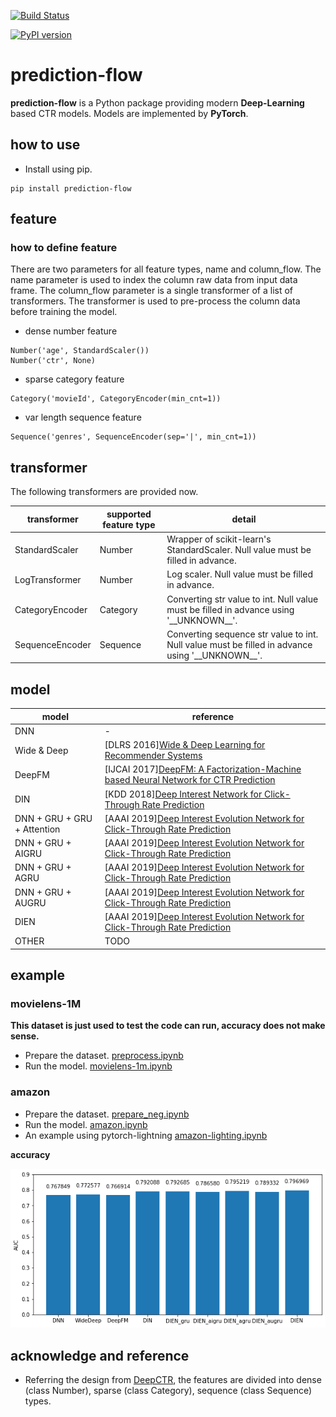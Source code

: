 [![Build Status](https://travis-ci.org/GitHub-HongweiZhang/prediction-flow.svg?branch=master)](https://travis-ci.org/GitHub-HongweiZhang/prediction-flow)

[![PyPI version](https://badge.fury.io/py/prediction-flow.svg)](https://badge.fury.io/py/prediction-flow)

# prediction-flow
**prediction-flow** is a Python package providing modern **Deep-Learning**
based CTR models. Models are implemented by **PyTorch**.

## how to use
* Install using pip.
```
pip install prediction-flow
```

## feature
### how to define feature
There are two parameters for all feature types, name and column_flow.
The name parameter is used to index the column raw data from input data frame.
The column_flow parameter is a single transformer of a list of transformers.
The transformer is used to pre-process the column data before training the model.

* dense number feature
```
Number('age', StandardScaler())
Number('ctr', None)
```
* sparse category feature
```
Category('movieId', CategoryEncoder(min_cnt=1))
```
* var length sequence feature
```
Sequence('genres', SequenceEncoder(sep='|', min_cnt=1))
```

## transformer
The following transformers are provided now.

| transformer | supported feature type | detail |
|--|--|--|
| StandardScaler | Number | Wrapper of scikit-learn's StandardScaler. Null value must be filled in advance. |
| LogTransformer | Number | Log scaler. Null value must be filled in advance. |
| CategoryEncoder | Category | Converting str value to int. Null value must be filled in advance using '\_\_UNKNOWN\_\_'. |
| SequenceEncoder | Sequence | Converting sequence str value to int. Null value must be filled in advance using '\_\_UNKNOWN\_\_'. |

## model

| model | reference |
|--|--|
| DNN | - |
| Wide & Deep | [DLRS 2016][Wide & Deep Learning for Recommender Systems](https://arxiv.org/pdf/1606.07792.pdf) |
| DeepFM | [IJCAI 2017][DeepFM: A Factorization-Machine based Neural Network for CTR Prediction](http://www.ijcai.org/proceedings/2017/0239.pdf) |
| DIN | [KDD 2018][Deep Interest Network for Click-Through Rate Prediction](https://arxiv.org/pdf/1706.06978.pdf) |
| DNN + GRU + GRU + Attention | [AAAI 2019][Deep Interest Evolution Network for Click-Through Rate Prediction](https://arxiv.org/pdf/1809.03672.pdf) |
| DNN + GRU + AIGRU | [AAAI 2019][Deep Interest Evolution Network for Click-Through Rate Prediction](https://arxiv.org/pdf/1809.03672.pdf) |
| DNN + GRU + AGRU | [AAAI 2019][Deep Interest Evolution Network for Click-Through Rate Prediction](https://arxiv.org/pdf/1809.03672.pdf) |
| DNN + GRU + AUGRU | [AAAI 2019][Deep Interest Evolution Network for Click-Through Rate Prediction](https://arxiv.org/pdf/1809.03672.pdf) |
| DIEN | [AAAI 2019][Deep Interest Evolution Network for Click-Through Rate Prediction](https://arxiv.org/pdf/1809.03672.pdf) |
| OTHER | TODO |

## example
### movielens-1M 
**This dataset is just used to test the code can run, accuracy does not make
sense.**
* Prepare the dataset. [preprocess.ipynb](examples/movielens/ml-1m/preprocess.ipynb)
* Run the model. [movielens-1m.ipynb](examples/movielens/movielens-1m.ipynb)

### amazon
* Prepare the dataset. [prepare_neg.ipynb](examples/amazon/prepare_neg.ipynb)
* Run the model.
  [amazon.ipynb](examples/amazon/amazon.ipynb)
* An example using pytorch-lightning
  [amazon-lighting.ipynb](examples/amazon/amazon-lighting.ipynb)

**accuracy**

![benchmark](examples/amazon/simple_benchmark.png)

## acknowledge and reference
* Referring the design from [DeepCTR](https://github.com/shenweichen/DeepCTR),
  the features are divided into dense (class Number), sparse (class Category),
  sequence (class Sequence) types.
